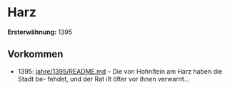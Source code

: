 # Harz

**Ersterwähnung:** 1395

## Vorkommen
- 1395: [jahre/1395/README.md](../jahre/1395/README.md) – Die von Hohnſtein am Harz haben die Stadt be-
fehdet, und der Rat iſt öfter vor ihnen verwarnt...
